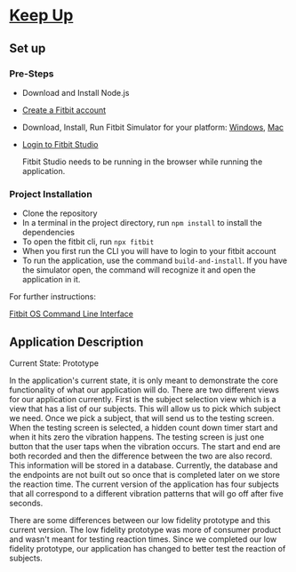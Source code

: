 # [Keep Up](https://github.com/kevineaton603/KeepUp)

## Set up

### Pre-Steps

- Download and Install Node.js
- [Create a Fitbit account](https://www.fitbit.com/home)
- Download, Install, Run Fitbit Simulator for your platform: [Windows](https://simulator-updates.fitbit.com/download/latest/win), [Mac](https://simulator-updates.fitbit.com/download/latest/mac)
- [Login to Fitbit Studio](https://studio.fitbit.com)

    Fitbit Studio needs to be running in the browser while running the application.

### Project Installation

- Clone the repository
- In a terminal in the project directory, run `npm install` to install the dependencies
- To open the fitbit cli, run `npx fitbit`
- When you first run the CLI you will have to login to your fitbit account
- To run the application, use the command `build-and-install`. If you have the simulator open, the command will recognize it and open the application in it.

For further instructions:

[Fitbit OS Command Line Interface](https://www.youtube.com/watch?time_continue=68&v=WkCKycDUgmU)

## Application Description

Current State: Prototype

In the application's current state, it is only meant to demonstrate the core functionality of what our application will do. There are two different views for our application currently. First is the subject selection view which is a view that has a list of our subjects. This will allow us to pick which subject we need. Once we pick a subject, that will send us to the testing screen. When the testing screen is selected, a hidden count down timer start and when it hits zero the vibration happens. The testing screen is just one button that the user taps when the vibration occurs.
The start and end are both recorded and then the difference between the two are also record. This information will be stored in a database. Currently, the database and the endpoints are not built out so once that is completed later on we store the reaction time. The current version of the application has four subjects that all correspond to a different vibration patterns that will go off after five seconds.

There are some differences between our low fidelity prototype and this current version. The low fidelity prototype was more of consumer product and wasn't meant for testing reaction times. Since we completed our low fidelity prototype, our application has changed to better test the reaction of subjects.
